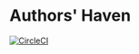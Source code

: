 # Authors' Haven

[![CircleCI](https://circleci.com/gh/andela/ah-shakas-frontend.svg?style=svg)](https://circleci.com/gh/andela/ah-shakas-frontend)